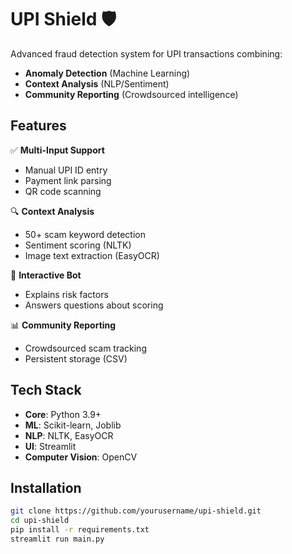 # UPI Shield 🛡️

Advanced fraud detection system for UPI transactions combining:
- **Anomaly Detection** (Machine Learning)
- **Context Analysis** (NLP/Sentiment)
- **Community Reporting** (Crowdsourced intelligence)

## Features

✅ **Multi-Input Support**  
   - Manual UPI ID entry
   - Payment link parsing
   - QR code scanning

🔍 **Context Analysis**  
   - 50+ scam keyword detection
   - Sentiment scoring (NLTK)
   - Image text extraction (EasyOCR)

🤖 **Interactive Bot**  
   - Explains risk factors
   - Answers questions about scoring

📊 **Community Reporting**  
   - Crowdsourced scam tracking
   - Persistent storage (CSV)

## Tech Stack

- **Core**: Python 3.9+
- **ML**: Scikit-learn, Joblib
- **NLP**: NLTK, EasyOCR
- **UI**: Streamlit
- **Computer Vision**: OpenCV

## Installation

```bash
git clone https://github.com/yourusername/upi-shield.git
cd upi-shield
pip install -r requirements.txt
streamlit run main.py
